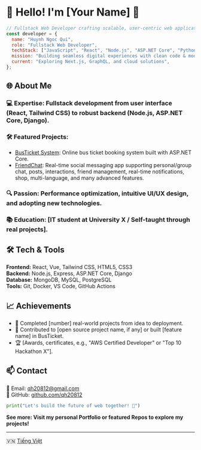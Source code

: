 # 👋 Hello! I'm [Your Name] 🚀
```javascript
// Fullstack Web Developer crafting scalable, user-centric web applications
const developer = {
  name: "Huynh Ngoc Qui",
  role: "Fullstack Web Developer",
  techStack: ["JavaScript", "React", "Node.js", "ASP.NET Core", "Python", "Tailwind CSS", "MongoDB", "SQL"],
  mission: "Building seamless digital experiences with clean code & modern design 🌟",
  current: "Exploring Next.js, GraphQL, and cloud solutions",
};
```

## 🌐 About Me

### 💻 Expertise: Fullstack development from user interface (React, Tailwind CSS) to robust backend (Node.js, ASP.NET Core, Django).
### 🛠️ Featured Projects:
* [BusTicket System](https://github.com/qh20812/BusTicket.git): Online bus ticket booking system built with ASP.NET Core.
* [FriendChat](https://github.com/qh20812/friend-chat.git): Real-time social messaging app supporting personal/group chat, posts, interactions, friend management, real-time notifications, shop, multi-language, and many advanced features.
### 🔍 Passion: Performance optimization, intuitive UI/UX design, and adopting new technologies.
### 📚 Education: [IT student at University X / Self-taught through real projects].

## 🛠️ Tech & Tools
**Frontend:** React, Vue, Tailwind CSS, HTML5, CSS3  
**Backend:** Node.js, Express, ASP.NET Core, Django  
**Database:** MongoDB, MySQL, PostgreSQL  
**Tools:** Git, Docker, VS Code, GitHub Actions

## 📈 Achievements

* 🚀 Completed [number] real-world projects from idea to deployment.
* 🌟 Contributed to [open source project name, if any] or built [feature name] in BusTicket.
* 🏆 [Awards, certificates, e.g., "AWS Certified Developer" or "Top 10 Hackathon X"].

## 📫 Contact

📧 Email: qh20812@gmail.com  
🐙 GitHub: [github.com/qh20812](https://github.com/qh20812)

```python
print("Let's build the future of web together! 🚧")
```

**See more: Visit my personal Portfolio or featured Repos to explore my projects!**

---

🇻🇳 [Tiếng Việt](./README.md)
